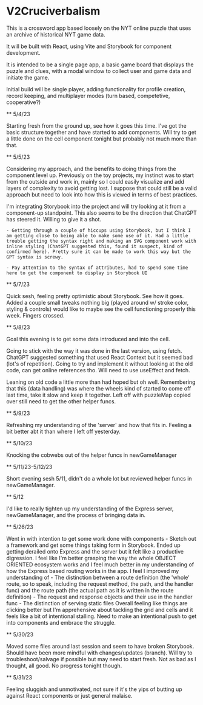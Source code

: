 # V2Cruciverbalism

This is a crossword app based loosely on the NYT online puzzle that uses an archive of historical NYT game data.

It will be built with React, using Vite and Storybook for component development.

It is intended to be a single page app, a basic game board that displays the puzzle and clues, with a modal window to collect user and game data and initiate the game.

Initial build will be single player, adding functionality for profile creation, record keeping, and multiplayer modes (turn based, competetive, cooperative?)

\*\* 5/4/23

Starting fresh from the ground up, see how it goes this time. I've got the basic structure together and have started to add components. Will try to get a little done on the cell component tonight but probably not much more than that.

\*\* 5/5/23

Considering my approach, and the benefits to doing things from the component level up. Previously on the toy projects, my instinct was to start from the outside and work in, mainly so I could easily visualize and add layers of complexity to avoid getting lost. I suppose that could still be a valid approach but need to look into how this is viewed in terms of best practices.

I'm integrating Storybook into the project and will try looking at it from a component-up standpoint. This also seems to be the direction that ChatGPT has steered it. Willing to give it a shot.

    - Getting through a couple of hiccups using Storybook, but I think I am getting close to being able to make some use of it. Had a little trouble getting the syntax right and making an SVG component work with inline styling (ChatGPT suggested this, found it suspect, kind of confirmed here). Pretty sure it can be made to work this way but the GPT syntax is screwy.

    - Pay attention to the syntax of attributes, had to spend some time here to get the component to display in Storybook UI

\*\* 5/7/23

Quick sesh, feeling pretty optimistic about Storybook. See how it goes. Added a couple small tweaks nothing big (played around w/ stroke color, styling & controls) would like to maybe see the cell functioning properly this week. Fingers crossed.

\*\* 5/8/23

Goal this evening is to get some data introduced and into the cell.

Going to stick with the way it was done in the last version, using fetch. ChatGPT suggested something that used React Context but it seemed bad (lot's of repetition). Going to try and implement it without looking at the old code, can get online references tho. Will need to use useEffect and fetch.

Leaning on old code a little more than had hoped but oh well. Remembering that this (data handling) was where the wheels kind of started to come off last time, take it slow and keep it together. Left off with puzzleMap copied over still need to get the other helper funcs.

\*\* 5/9/23

Refreshing my understanding of the 'server' and how that fits in. Feeling a bit better abt it than where I left off yesterday.

\*\* 5/10/23

Knocking the cobwebs out of the helper funcs in newGameManager

\*\* 5/11/23-5/12/23

Short evening sesh 5/11, didn't do a whole lot but reviewed helper funcs in newGameManager.

\*\* 5/12

I'd like to really tighten up my understanding of the Express server, newGameManager, and the process of bringing data in.

\*\* 5/26/23

Went in with intention to get some work done with components - Sketch out a framework and get some things taking form in Storybook. Ended up getting derailed onto Express and the server but it felt like a productive digression. I feel like I'm better grasping the way the whole OBJECT ORIENTED ecosystem works and I feel much better in my understanding of how the Express based routing works in the app. I feel I improved my understanding of - The distinction between a route definition (the 'whole' route, so to speak, including the request method, the path, and the handler func) and the route path (the actual path as it is written in the route definition) - The request and response objects and their use in the handler func - The distinction of serving static files
Overall feeling like things are clicking better but I'm apprehensive about tackling the grid and cells and it feels like a bit of intentional stalling. Need to make an intentional push to get into components and embrace the struggle.

\*\* 5/30/23

Moved some files around last session and seem to have broken Storybook. Should have been more mindful with changes/updates (branch). Will try to troubleshoot/salvage if possible but may need to start fresh.
Not as bad as I thought, all good. No progress tonight though.

\*\* 5/31/23

Feeling sluggish and unmotivated, not sure if it's the yips of butting up against React components or just general malaise.